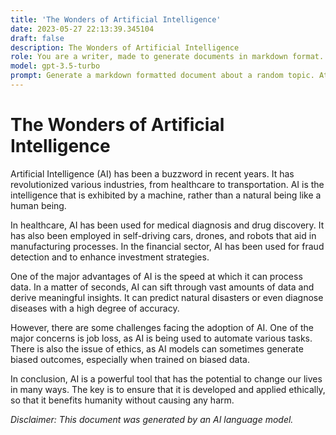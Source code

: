 ```yaml
---
title: 'The Wonders of Artificial Intelligence'
date: 2023-05-27 22:13:39.345104
draft: false
description: The Wonders of Artificial Intelligence
role: You are a writer, made to generate documents in markdown format. It is very important that all of the documents you generate are in valid markdown format.
model: gpt-3.5-turbo
prompt: Generate a markdown formatted document about a random topic. At the bottom, include a disclaimer explaining that the document was generated by you. The first line of the document should be the title. Make sure that the entire document is in proper markdown format, using a mix of various tags to make the document visually appealing.
---
```


# The Wonders of Artificial Intelligence

Artificial Intelligence (AI) has been a buzzword in recent years. It has revolutionized various industries, from healthcare to transportation. AI is the intelligence that is exhibited by a machine, rather than a natural being like a human being. 

In healthcare, AI has been used for medical diagnosis and drug discovery. It has also been employed in self-driving cars, drones, and robots that aid in manufacturing processes. In the financial sector, AI has been used for fraud detection and to enhance investment strategies.

One of the major advantages of AI is the speed at which it can process data. In a matter of seconds, AI can sift through vast amounts of data and derive meaningful insights. It can predict natural disasters or even diagnose diseases with a high degree of accuracy.

However, there are some challenges facing the adoption of AI. One of the major concerns is job loss, as AI is being used to automate various tasks. There is also the issue of ethics, as AI models can sometimes generate biased outcomes, especially when trained on biased data. 

In conclusion, AI is a powerful tool that has the potential to change our lives in many ways. The key is to ensure that it is developed and applied ethically, so that it benefits humanity without causing any harm.

*Disclaimer: This document was generated by an AI language model.*